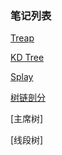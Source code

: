 ### 笔记列表



[Treap](Treap.md)

[KD Tree](KDTree.md)

[Splay](Splay.md)

[树链剖分](树链剖分.md)

[主席树]

[线段树]
